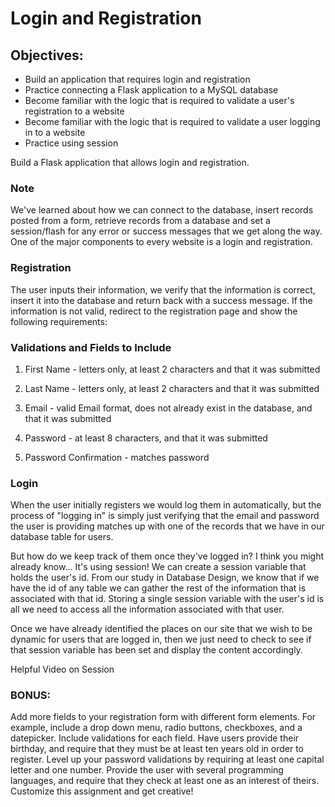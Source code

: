 # Login and Registration

## Objectives:
* Build an application that requires login and registration
* Practice connecting a Flask application to a MySQL database
* Become familiar with the logic that is required to validate a user's registration to a website
* Become familiar with the logic that is required to validate a user logging in to a website
* Practice using session

Build a Flask application that allows login and registration.

### Note
We've learned about how we can connect to the database, insert records posted from a form, retrieve records from a database and set a session/flash for any error or success messages that we get along the way. One of the major components to every website is a login and registration.

### Registration
The user inputs their information, we verify that the information is correct, insert it into the database and return back with a success message. If the information is not valid, redirect to the registration page and show the following requirements:

### Validations and Fields to Include
1. First Name - letters only, at least 2 characters and that it was submitted

2. Last Name - letters only, at least 2 characters and that it was submitted

3. Email - valid Email format, does not already exist in the database, and that it was submitted

4. Password - at least 8 characters, and that it was submitted

5. Password Confirmation - matches password

### Login
When the user initially registers we would log them in automatically, but the process of "logging in" is simply just verifying that the email and password the user is providing matches up with one of the records that we have in our database table for users.

But how do we keep track of them once they've logged in? I think you might already know... It's using session! We can create a session variable that holds the user's id. From our study in Database Design, we know that if we have the id of any table we can gather the rest of the information that is associated with that id. Storing a single session variable with the user's id is all we need to access all the information associated with that user.

Once we have already identified the places on our site that we wish to be dynamic for users that are logged in, then we just need to check to see if that session variable has been set and display the content accordingly.

Helpful Video on Session

### BONUS:
Add more fields to your registration form with different form elements. For example, include a drop down menu, radio buttons, checkboxes, and a datepicker. Include validations for each field. Have users provide their birthday, and require that they must be at least ten years old in order to register. Level up your password validations by requiring at least one capital letter and one number. Provide the user with several programming languages, and require that they check at least one as an interest of theirs. Customize this assignment and get creative!
